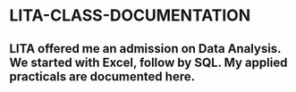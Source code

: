 # LITA-CLASS-DOCUMENTATION
## LITA offered me an admission on Data Analysis. We started with Excel, follow by SQL. My applied practicals are documented here.
